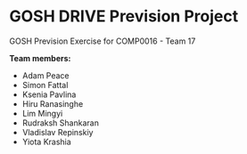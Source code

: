 # GOSH DRIVE Prevision Project
GOSH Prevision Exercise for COMP0016 - Team 17

**Team members:**

 - Adam Peace 
 - Simon Fattal 
 - Ksenia Pavlina 
 - Hiru Ranasinghe
 - Lim Mingyi
 - Rudraksh Shankaran 
 - Vladislav Repinskiy 
 - Yiota Krashia
